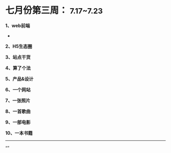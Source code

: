 # 七月份第三周： <small>7.17~7.23</small>

__1、web前端__    
    
- []()   

__2、H5生态圈__      

 
__3、站点干货__    


__4、算了个法__     


__5、产品&设计__        


__6、一个网站__


__7、一张照片__   
 

__8、一首歌曲__  


__9、一部电影__   
 

__10、一本书籍__ 



-------------------

“”












